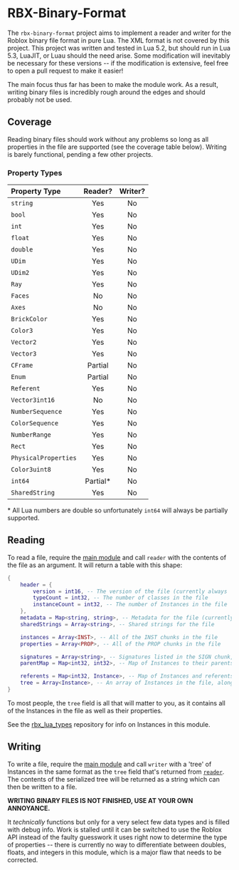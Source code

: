 # RBX-Binary-Format

The `rbx-binary-format` project aims to implement a reader and writer for the Roblox binary file format in pure Lua. The XML format is not covered by this project. This project was written and tested in Lua 5.2, but should run in Lua 5.3, LuaJIT, or Luau should the need arise. Some modification will inevitably be necessary for these versions -- if the modification is extensive, feel free to open a pull request to make it easier!

The main focus thus far has been to make the module work. As a result, writing binary files is incredibly rough around the edges and should probably not be used.

## Coverage

Reading binary files should work without any problems so long as all properties in the file are supported (see the coverage table below). Writing is barely functional, pending a few other projects.

### Property Types

| Property Type        | Reader?   | Writer? |
|:---------------------|:---------:|:-------:|
| `string`             | Yes       | No      |
| `bool`               | Yes       | No      |
| `int`                | Yes       | No      |
| `float`              | Yes       | No      |
| `double`             | Yes       | No      |
| `UDim`               | Yes       | No      |
| `UDim2`              | Yes       | No      |
| `Ray`                | Yes       | No      |
| `Faces`              | No        | No      |
| `Axes`               | No        | No      |
| `BrickColor`         | Yes       | No      |
| `Color3`             | Yes       | No      |
| `Vector2`            | Yes       | No      |
| `Vector3`            | Yes       | No      |
| `CFrame`             | Partial   | No      |
| `Enum`               | Partial   | No      |
| `Referent`           | Yes       | No      |
| `Vector3int16`       | No        | No      |
| `NumberSequence`     | Yes       | No      |
| `ColorSequence`      | Yes       | No      |
| `NumberRange`        | Yes       | No      |
| `Rect`               | Yes       | No      |
| `PhysicalProperties` | Yes       | No      |
| `Color3uint8`        | Yes       | No      |
| `int64`              | Partial\* | No      |
| `SharedString`       | Yes       | No      |
\* All Lua numbers are double so unfortunately `int64` will always be partially supported.

## Reading

To read a file, require the [main module](src/init.lua) and call `reader` with the contents of the file as an argument. It will return a table with this shape:

```lua
{
    header = {
        version = int16, -- The version of the file (currently always `0`)
        typeCount = int32, -- The number of classes in the file
        instanceCount = int32, -- The number of Instances in the file
    },
    metadata = Map<string, string>, -- Metadata for the file (currently just 'ExplicitAutoJoints' = 'true')
    sharedStrings = Array<string>, -- Shared strings for the file

    instances = Array<INST>, -- All of the INST chunks in the file
    properties = Array<PROP>, -- All of the PROP chunks in the file

    signatures = Array<string>, -- Signatures listed in the SIGN chunk, if it exists
    parentMap = Map<int32, int32>, -- Map of Instances to their parents such that referents[key].Parent == referents[value]

    referents = Map<int32, Instance>, -- Map of Instances and referents; in practice, an array of Instances
    tree = Array<Instance>, -- An array of Instances in the file, along with all of their descendants, laid out nicely
}
```

To most people, the `tree` field is all that will matter to you, as it contains all of the Instances in the file as well as their properties.

See the [rbx_lua_types](https://github.com/dekkonot/rbx-lua-types) repository for info on Instances in this module.

## Writing

To write a file, require the [main module](src/init.lua) and call `writer` with a 'tree' of Instances in the same format as the `tree` field that's returned from [`reader`](#reading). The contents of the serialized tree will be returned as a string which can then be written to a file.

**WRITING BINARY FILES IS NOT FINISHED, USE AT YOUR OWN ANNOYANCE.**

It *technically* functions but only for a very select few data types and is filled with debug info. Work is stalled until it can be switched to use the Roblox API instead of the faulty guesswork it uses right now to determine the type of properties -- there is currently no way to differentiate between doubles, floats, and integers in this module, which is a major flaw that needs to be corrected.
